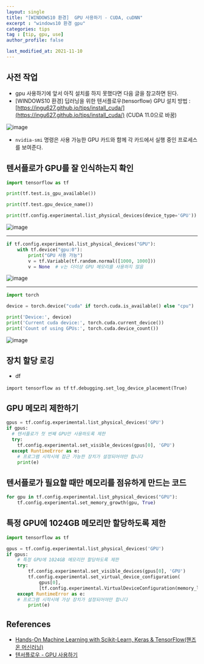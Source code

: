 ```yaml
---
layout: single
title: "[WINDOWS10 환경]  GPU 사용하기 - CUDA, cuDNN"
excerpt : "windows10 환경 gpu"
categories: tips
tag : [tip, gpu, use]
author_profile: false

last_modified_at: 2021-11-10
---
```


## 사전 작업 

- gpu 사용하기에 앞서 아직 설치를 하지 못했다면 다음 글을 참고하면 된다.
- [WINDOWS10 환경] 딥러닝을 위한 텐서플로우(tensorflow) GPU 설치 방법 : [https://ingu627.github.io/tips/install_cuda/](https://ingu627.github.io/tips/install_cuda/)
(CUDA 11.0으로 바꿈)


![image](https://user-images.githubusercontent.com/78655692/141068281-7d70dcab-9147-4b85-b058-7e714a9bc3b7.png)

- `nvidia-smi` 명령은 사용 가능한 GPU 카드와 함께 각 카드에서 실행 중인 프로세스를 보여준다. 

## 텐서플로가 GPU를 잘 인식하는지 확인

```python
import tensorflow as tf

print(tf.test.is_gpu_available())

print(tf.test.gpu_device_name())

print(tf.config.experimental.list_physical_devices(device_type='GPU'))
```

![image](https://user-images.githubusercontent.com/78655692/141097978-c723a937-d30f-4029-be1a-1e83e2ca1ae0.png)

---

```python
if tf.config.experimental.list_physical_devices("GPU"):
    with tf.device("gpu:0"):
        print("GPU 사용 가능")
        v = tf.Variable(tf.random.normal([1000, 1000]))
        v = None  # v는 더이상 GPU 메모리를 사용하지 않음
```

![image](https://user-images.githubusercontent.com/78655692/141096884-9d220730-5db8-4c1a-9bd7-4e54967334ba.png)

---

```python
import torch

device = torch.device("cuda" if torch.cuda.is_available() else "cpu")

print('Device:', device)
print('Current cuda device:', torch.cuda.current_device())
print('Count of using GPUs:', torch.cuda.device_count())
```

![image](https://user-images.githubusercontent.com/78655692/141098114-072338e8-470c-4cbe-8427-7d8a8fff090c.png)


## 장치 할당 로깅

- df

`import tensorflow as tf`
`tf.debugging.set_log_device_placement(True)`

## GPU 메모리 제한하기

```python
gpus = tf.config.experimental.list_physical_devices('GPU')
if gpus:
  # 텐서플로가 첫 번째 GPU만 사용하도록 제한
  try:
    tf.config.experimental.set_visible_devices(gpus[0], 'GPU')
  except RuntimeError as e:
    # 프로그램 시작시에 접근 가능한 장치가 설정되어야만 합니다
    print(e)
```

## 텐서플로가 필요할 때만 메모리를 점유하게 만드는 코드 

```python
for gpu in tf.config.experimental.list_physical_devices("GPU"):
    tf.config.experimental.set_memory_growth(gpu, True)
```

## 특정 GPU에 1024GB 메모리만 할당하도록 제한

```python
import tensorflow as tf

gpus = tf.config.experimental.list_physical_devices('GPU')
if gpus:
    # 특정 GPU에 1024GB 메모리만 할당하도록 제한
    try:
        tf.config.experimental.set_visible_devices(gpus[0], 'GPU')
        tf.config.experimental.set_virtual_device_configuration(
            gpus[0],
            [tf.config.experimental.VirtualDeviceConfiguration(memory_limit=1024)])
    except RuntimeError as e:
    # 프로그램 시작시에 가상 장치가 설정되어야만 합니다
        print(e)
```

## References

- [Hands-On Machine Learning with Scikit-Learn, Keras & TensorFlow(핸즈온 머신러닝)](https://www.aladin.co.kr/shop/wproduct.aspx?ItemId=237677114)
- [텐서플로우 - GPU 사용하기](https://www.tensorflow.org/guide/gpu?hl=ko)